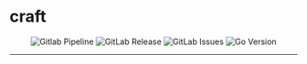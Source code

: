 <!-- This file is safe to edit. Once it exists it will not be overwritten. -->

# craft <!-- omit in toc -->

<p align="center">
  <img alt="Gitlab Pipeline" src="https://img.shields.io/gitlab/pipeline-status/kilianpaquier%2Fcraft?gitlab_url=https%3A%2F%2Fexample.com&branch=main&style=for-the-badge">
  <img alt="GitLab Release" src="https://img.shields.io/gitlab/v/release/kilianpaquier%2Fcraft?gitlab_url=https%3A%2F%2Fexample.com&include_prereleases&sort=semver&style=for-the-badge">
  <img alt="GitLab Issues" src="https://img.shields.io/gitlab/issues/open/kilianpaquier%2Fcraft?gitlab_url=https%3A%2F%2Fexample.com&style=for-the-badge">
  <img alt="Go Version" src="https://img.shields.io/gitlab/go-mod/go-version/kilianpaquier/craft/main?style=for-the-badge&label=Go+Version">
</p>

---